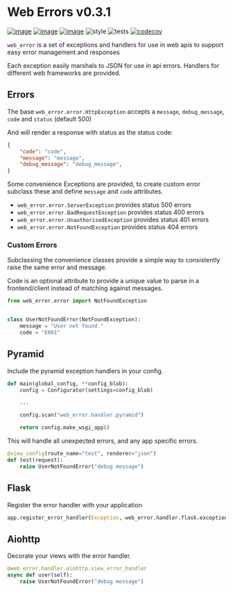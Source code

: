 # Web Errors v0.3.1
[![image](https://img.shields.io/pypi/v/web_error.svg)](https://pypi.org/project/web_error/)
[![image](https://img.shields.io/pypi/l/web_error.svg)](https://pypi.org/project/web_error/)
[![image](https://img.shields.io/pypi/pyversions/web_error.svg)](https://pypi.org/project/web_error/)
![style](https://github.com/EdgyEdgemond/web-error/workflows/style/badge.svg)
![tests](https://github.com/EdgyEdgemond/web-error/workflows/tests/badge.svg)
[![codecov](https://codecov.io/gh/EdgyEdgemond/web-error/branch/master/graph/badge.svg)](https://codecov.io/gh/EdgyEdgemond/web-error)

`web_error` is a set of exceptions and handlers for use in web apis to support easy error management and responses

Each exception easily marshals to JSON for use in api errors. Handlers for different web frameworks are provided.


## Errors

The base `web_error.error.HttpException` accepts a `message`, `debug_message`, `code` and `status` (default 500)

And will render a response with status as the status code:

```json
{
    "code": "code",
    "message": "message",
    "debug_message": "debug_message",
}
```

Some convenience Exceptions are provided, to create custom error subclass these
and define `message` and `code` attributes.

* `web_error.error.ServerException` provides status 500 errors
* `web_error.error.BadRequestException` provides status 400 errors
* `web_error.error.UnauthorisedException` provides status 401 errors
* `web_error.error.NotFoundException` provides status 404 errors

### Custom Errors

Subclassing the convenience classes provide a simple way to consistently raise the same error
and message.

Code is an optional attribute to provide a unique value to parse in a frontend/client instead of
matching against messages.

```python
from web_error.error import NotFoundException


class UserNotFoundError(NotFoundException):
    message = "User not found."
    code = "E001"
```

## Pyramid

Include the pyramid exception handlers in your config.

```python
def main(global_config, **config_blob):
    config = Configurator(settings=config_blob)

    ...

    config.scan("web_error.handler.pyramid")

    return config.make_wsgi_app()
```

This will handle all unexpected errors, and any app specific errors.

```python
@view_config(route_name="test", renderer="json")
def test(request):
    raise UserNotFoundError("debug message")
```


## Flask

Register the error handler with your application

```python
app.register_error_handler(Exception, web_error.handler.flask.exception_handler)
```

## Aiohttp

Decorate your views with the error handler.

```python
@web_error.handler.aiohttp.view_error_handler
async def user(self):
    raise UserNotFoundError("debug message")
```
